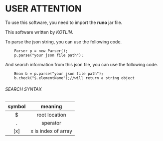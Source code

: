 # USER ATTENTION

To use this software, you need to import the **runo** jar file.

This software written by _KOTLIN_.

To parse the json string, you can use the following code.
```
    Parser p = new Parser();
    p.parse("your json file path");
```
And search information from this json file, you can use the following code.
```
    Bean b = p.parse("your json file path");
    b.check("$.elementName");//will return a string object
```

###### SEARCH SYNTAX

  symbol |    meaning    
:-------:|:---------------:
   $     | root location
   .     |    sperator   
  [x]    |   x is index of array
